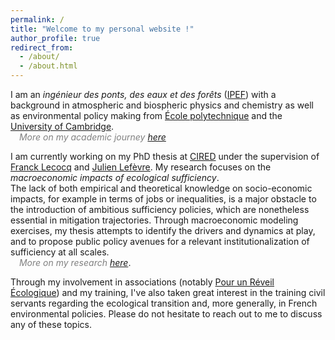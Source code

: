 ```yaml
---
permalink: /
title: "Welcome to my personal website !"
author_profile: true
redirect_from: 
  - /about/
  - /about.html
---
```

I am an _ingénieur des ponts, des eaux et des forêts_ ([IPEF](https://recrutement.ecologie.gouv.fr/ingenieurs-ponts-eaux-forets-ipef)) with a background in atmospheric and biospheric physics and chemistry as well as environmental policy making from [École polytechnique](https://www.polytechnique.edu) and the [University of Cambridge](https://www.cam.ac.uk).\
<img src="https://raw.githubusercontent.com/FortAwesome/Font-Awesome/6.x/svgs/solid/arrow-right.svg" width="10" height="10"> <span style="color:grey">_More on my academic journey [here](https://kilianrouge.github.io/cv)_</span>

I am currently working on my PhD thesis at [CIRED](https://www.centre-cired.fr) under the supervision of [Franck Lecocq](https://www.centre-cired.fr/franck-lecocq/) and [Julien Lefèvre](https://www.centre-cired.fr/julien-lefevre/). My research focuses on the _macroeconomic impacts of ecological sufficiency_.\
The lack of both empirical and theoretical knowledge on socio-economic impacts, for example in terms of jobs or inequalities, is a major obstacle to the introduction of ambitious sufficiency policies, which are nonetheless essential in mitigation trajectories. Through macroeconomic modeling exercises, my thesis attempts to identify the drivers and dynamics at play, and to propose public policy avenues for a relevant institutionalization of sufficiency at all scales.\
<img src="https://raw.githubusercontent.com/FortAwesome/Font-Awesome/6.x/svgs/solid/arrow-right.svg" width="10" height="10"> <span style="color:grey">_More on my research [here](https://kilianrouge.github.io/research)_</span>.

Through my involvement in associations (notably [Pour un Réveil Écologique](https://pour-un-reveil-ecologique.org/fr/)) and my training, I've also taken great interest in the training civil servants regarding the ecological transition and, more generally, in French environmental policies. Please do not hesitate to reach out to me to discuss any of these topics.